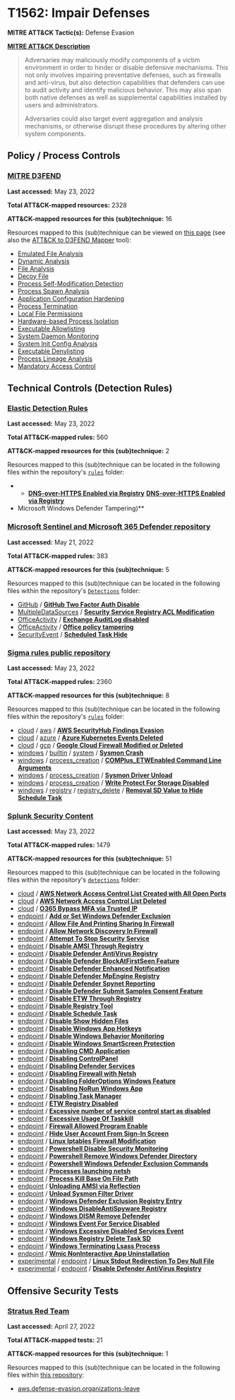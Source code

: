 # T1562: Impair Defenses
**MITRE ATT&CK Tactic(s):** Defense Evasion

**[MITRE ATT&CK Description](https://attack.mitre.org/techniques/T1562)**
<blockquote>Adversaries may maliciously modify components of a victim environment in order to hinder or disable defensive mechanisms. This not only involves impairing preventative defenses, such as firewalls and anti-virus, but also detection capabilities that defenders can use to audit activity and identify malicious behavior. This may also span both native defenses as well as supplemental capabilities installed by users and administrators.

Adversaries could also target event aggregation and analysis mechanisms, or otherwise disrupt these procedures by altering other system components.</blockquote>

## Policy / Process Controls
### [MITRE D3FEND](https://d3fend.mitre.org/)
**Last accessed:** May 23, 2022

**Total ATT&CK-mapped resources:** 2328

**ATT&CK-mapped resources for this (sub)technique:** 16

Resources mapped to this (sub)technique can be viewed on [this page](https://d3fend.mitre.org/) (see also the [ATT&CK to D3FEND Mapper](https://d3fend.mitre.org/tools/attack-mapper) tool):

* [Emulated File Analysis](https://d3fend.mitre.org/technique/d3f:EmulatedFileAnalysis)
* [Dynamic Analysis](https://d3fend.mitre.org/technique/d3f:DynamicAnalysis)
* [File Analysis](https://d3fend.mitre.org/technique/d3f:FileAnalysis)
* [Decoy File](https://d3fend.mitre.org/technique/d3f:DecoyFile)
* [Process Self-Modification Detection](https://d3fend.mitre.org/technique/d3f:ProcessSelf-ModificationDetection)
* [Process Spawn Analysis](https://d3fend.mitre.org/technique/d3f:ProcessSpawnAnalysis)
* [Application Configuration Hardening](https://d3fend.mitre.org/technique/d3f:ApplicationConfigurationHardening)
* [Process Termination](https://d3fend.mitre.org/technique/d3f:ProcessTermination)
* [Local File Permissions](https://d3fend.mitre.org/technique/d3f:LocalFilePermissions)
* [Hardware-based Process Isolation](https://d3fend.mitre.org/technique/d3f:Hardware-basedProcessIsolation)
* [Executable Allowlisting](https://d3fend.mitre.org/technique/d3f:ExecutableAllowlisting)
* [System Daemon Monitoring](https://d3fend.mitre.org/technique/d3f:SystemDaemonMonitoring)
* [System Init Config Analysis](https://d3fend.mitre.org/technique/d3f:SystemInitConfigAnalysis)
* [Executable Denylisting](https://d3fend.mitre.org/technique/d3f:ExecutableDenylisting)
* [Process Lineage Analysis](https://d3fend.mitre.org/technique/d3f:ProcessLineageAnalysis)
* [Mandatory Access Control](https://d3fend.mitre.org/technique/d3f:MandatoryAccessControl)

## Technical Controls (Detection Rules)
### [Elastic Detection Rules](https://github.com/elastic/detection-rules)
**Last accessed:** May 23, 2022

**Total ATT&CK-mapped rules:** 560

**ATT&CK-mapped resources for this (sub)technique:** 2

Resources mapped to this (sub)technique can be located in the following files within the repository's <code>[rules](https://github.com/elastic/detection-rules/tree/main/rules)</code> folder:

* * **[DNS-over-HTTPS Enabled via Registry](https://github.com/elastic/detection-rules/blob/main/rules/windows/defense_evasion_dns_over_https_enabled.toml)**
**[DNS-over-HTTPS Enabled via Registry](https://github.com/elastic/detection-rules/blob/main/rules/windows/defense_evasion_dns_over_https_enabled.toml)**
* Microsoft Windows Defender Tampering)**

### [Microsoft Sentinel and Microsoft 365 Defender repository](https://github.com/Azure/Azure-Sentinel)
**Last accessed:** May 21, 2022

**Total ATT&CK-mapped rules:** 383

**ATT&CK-mapped resources for this (sub)technique:** 5

Resources mapped to this (sub)technique can be located in the following files within the repository's <code>[Detections](https://github.com/Azure/Azure-Sentinel/tree/master/Detections)</code> folder:

* [GitHub](https://github.com/Azure/Azure-Sentinel/tree/master/Detections/GitHub/) / **[GitHub Two Factor Auth Disable](https://github.com/Azure/Azure-Sentinel/blob/master/Detections/GitHub/Two%20Factor%20Authentication%20Disabled.yaml)**
* [MultipleDataSources](https://github.com/Azure/Azure-Sentinel/tree/master/Detections/MultipleDataSources/) / **[Security Service Registry ACL Modification](https://github.com/Azure/Azure-Sentinel/blob/master/Detections/MultipleDataSources/SecurityServiceRegistryACLModification.yaml)**
* [OfficeActivity](https://github.com/Azure/Azure-Sentinel/tree/master/Detections/OfficeActivity/) / **[Exchange AuditLog disabled](https://github.com/Azure/Azure-Sentinel/blob/master/Detections/OfficeActivity/exchange_auditlogdisabled.yaml)**
* [OfficeActivity](https://github.com/Azure/Azure-Sentinel/tree/master/Detections/OfficeActivity/) / **[Office policy tampering](https://github.com/Azure/Azure-Sentinel/blob/master/Detections/OfficeActivity/office_policytampering.yaml)**
* [SecurityEvent](https://github.com/Azure/Azure-Sentinel/tree/master/Detections/SecurityEvent/) / **[Scheduled Task Hide](https://github.com/Azure/Azure-Sentinel/blob/master/Detections/SecurityEvent/ScheduleTaskHide.yaml)**

### [Sigma rules public repository](https://github.com/SigmaHQ/sigma)
**Last accessed:** May 23, 2022

**Total ATT&CK-mapped rules:** 2360

**ATT&CK-mapped resources for this (sub)technique:** 8

Resources mapped to this (sub)technique can be located in the following files within the repository's <code>[rules](https://github.com/SigmaHQ/sigma/tree/master/rules)</code> folder:

* [cloud](https://github.com/SigmaHQ/sigma/tree/master/rules/cloud/) / [aws](https://github.com/SigmaHQ/sigma/tree/master/rules/cloud/aws/) / **[AWS SecurityHub Findings Evasion](https://github.com/SigmaHQ/sigma/blob/master/rules/cloud/aws/aws_securityhub_finding_evasion.yml)**
* [cloud](https://github.com/SigmaHQ/sigma/tree/master/rules/cloud/) / [azure](https://github.com/SigmaHQ/sigma/tree/master/rules/cloud/azure/) / **[Azure Kubernetes Events Deleted](https://github.com/SigmaHQ/sigma/blob/master/rules/cloud/azure/azure_kubernetes_events_deleted.yml)**
* [cloud](https://github.com/SigmaHQ/sigma/tree/master/rules/cloud/) / [gcp](https://github.com/SigmaHQ/sigma/tree/master/rules/cloud/gcp/) / **[Google Cloud Firewall Modified or Deleted](https://github.com/SigmaHQ/sigma/blob/master/rules/cloud/gcp/gcp_firewall_rule_modified_or_deleted.yml)**
* [windows](https://github.com/SigmaHQ/sigma/tree/master/rules/windows/) / [builtin](https://github.com/SigmaHQ/sigma/tree/master/rules/windows/builtin/) / [system](https://github.com/SigmaHQ/sigma/tree/master/rules/windows/builtin/system/) / **[Sysmon Crash](https://github.com/SigmaHQ/sigma/blob/master/rules/windows/builtin/system/win_system_application_sysmon_crash.yml)**
* [windows](https://github.com/SigmaHQ/sigma/tree/master/rules/windows/) / [process_creation](https://github.com/SigmaHQ/sigma/tree/master/rules/windows/process_creation/) / **[COMPlus_ETWEnabled Command Line Arguments](https://github.com/SigmaHQ/sigma/blob/master/rules/windows/process_creation/proc_creation_win_etw_modification_cmdline.yml)**
* [windows](https://github.com/SigmaHQ/sigma/tree/master/rules/windows/) / [process_creation](https://github.com/SigmaHQ/sigma/tree/master/rules/windows/process_creation/) / **[Sysmon Driver Unload](https://github.com/SigmaHQ/sigma/blob/master/rules/windows/process_creation/proc_creation_win_sysmon_driver_unload.yml)**
* [windows](https://github.com/SigmaHQ/sigma/tree/master/rules/windows/) / [process_creation](https://github.com/SigmaHQ/sigma/tree/master/rules/windows/process_creation/) / **[Write Protect For Storage Disabled](https://github.com/SigmaHQ/sigma/blob/master/rules/windows/process_creation/proc_creation_win_write_protect_for_storage_disabled.yml)**
* [windows](https://github.com/SigmaHQ/sigma/tree/master/rules/windows/) / [registry](https://github.com/SigmaHQ/sigma/tree/master/rules/windows/registry/) / [registry_delete](https://github.com/SigmaHQ/sigma/tree/master/rules/windows/registry/registry_delete/) / **[Removal SD Value to Hide Schedule Task](https://github.com/SigmaHQ/sigma/blob/master/rules/windows/registry/registry_delete/registry_delete_removal_sd_value_scheduled_task_hide.yml)**

### [Splunk Security Content](https://github.com/splunk/security_content)
**Last accessed:** May 23, 2022

**Total ATT&CK-mapped rules:** 1479

**ATT&CK-mapped resources for this (sub)technique:** 51

Resources mapped to this (sub)technique can be located in the following files within the repository's <code>[detections](https://github.com/splunk/security_content/tree/develop/detections)</code> folder:

* [cloud](https://github.com/splunk/security_content/tree/develop/detections/cloud/) / **[AWS Network Access Control List Created with All Open Ports](https://github.com/splunk/security_content/blob/develop/detections/cloud/aws_network_access_control_list_created_with_all_open_ports.yml)**
* [cloud](https://github.com/splunk/security_content/tree/develop/detections/cloud/) / **[AWS Network Access Control List Deleted](https://github.com/splunk/security_content/blob/develop/detections/cloud/aws_network_access_control_list_deleted.yml)**
* [cloud](https://github.com/splunk/security_content/tree/develop/detections/cloud/) / **[O365 Bypass MFA via Trusted IP](https://github.com/splunk/security_content/blob/develop/detections/cloud/o365_bypass_mfa_via_trusted_ip.yml)**
* [endpoint](https://github.com/splunk/security_content/tree/develop/detections/endpoint/) / **[Add or Set Windows Defender Exclusion](https://github.com/splunk/security_content/blob/develop/detections/endpoint/add_or_set_windows_defender_exclusion.yml)**
* [endpoint](https://github.com/splunk/security_content/tree/develop/detections/endpoint/) / **[Allow File And Printing Sharing In Firewall](https://github.com/splunk/security_content/blob/develop/detections/endpoint/allow_file_and_printing_sharing_in_firewall.yml)**
* [endpoint](https://github.com/splunk/security_content/tree/develop/detections/endpoint/) / **[Allow Network Discovery In Firewall](https://github.com/splunk/security_content/blob/develop/detections/endpoint/allow_network_discovery_in_firewall.yml)**
* [endpoint](https://github.com/splunk/security_content/tree/develop/detections/endpoint/) / **[Attempt To Stop Security Service](https://github.com/splunk/security_content/blob/develop/detections/endpoint/attempt_to_stop_security_service.yml)**
* [endpoint](https://github.com/splunk/security_content/tree/develop/detections/endpoint/) / **[Disable AMSI Through Registry](https://github.com/splunk/security_content/blob/develop/detections/endpoint/disable_amsi_through_registry.yml)**
* [endpoint](https://github.com/splunk/security_content/tree/develop/detections/endpoint/) / **[Disable Defender AntiVirus Registry](https://github.com/splunk/security_content/blob/develop/detections/endpoint/disable_defender_antivirus_registry.yml)**
* [endpoint](https://github.com/splunk/security_content/tree/develop/detections/endpoint/) / **[Disable Defender BlockAtFirstSeen Feature](https://github.com/splunk/security_content/blob/develop/detections/endpoint/disable_defender_blockatfirstseen_feature.yml)**
* [endpoint](https://github.com/splunk/security_content/tree/develop/detections/endpoint/) / **[Disable Defender Enhanced Notification](https://github.com/splunk/security_content/blob/develop/detections/endpoint/disable_defender_enhanced_notification.yml)**
* [endpoint](https://github.com/splunk/security_content/tree/develop/detections/endpoint/) / **[Disable Defender MpEngine Registry](https://github.com/splunk/security_content/blob/develop/detections/endpoint/disable_defender_mpengine_registry.yml)**
* [endpoint](https://github.com/splunk/security_content/tree/develop/detections/endpoint/) / **[Disable Defender Spynet Reporting](https://github.com/splunk/security_content/blob/develop/detections/endpoint/disable_defender_spynet_reporting.yml)**
* [endpoint](https://github.com/splunk/security_content/tree/develop/detections/endpoint/) / **[Disable Defender Submit Samples Consent Feature](https://github.com/splunk/security_content/blob/develop/detections/endpoint/disable_defender_submit_samples_consent_feature.yml)**
* [endpoint](https://github.com/splunk/security_content/tree/develop/detections/endpoint/) / **[Disable ETW Through Registry](https://github.com/splunk/security_content/blob/develop/detections/endpoint/disable_etw_through_registry.yml)**
* [endpoint](https://github.com/splunk/security_content/tree/develop/detections/endpoint/) / **[Disable Registry Tool](https://github.com/splunk/security_content/blob/develop/detections/endpoint/disable_registry_tool.yml)**
* [endpoint](https://github.com/splunk/security_content/tree/develop/detections/endpoint/) / **[Disable Schedule Task](https://github.com/splunk/security_content/blob/develop/detections/endpoint/disable_schedule_task.yml)**
* [endpoint](https://github.com/splunk/security_content/tree/develop/detections/endpoint/) / **[Disable Show Hidden Files](https://github.com/splunk/security_content/blob/develop/detections/endpoint/disable_show_hidden_files.yml)**
* [endpoint](https://github.com/splunk/security_content/tree/develop/detections/endpoint/) / **[Disable Windows App Hotkeys](https://github.com/splunk/security_content/blob/develop/detections/endpoint/disable_windows_app_hotkeys.yml)**
* [endpoint](https://github.com/splunk/security_content/tree/develop/detections/endpoint/) / **[Disable Windows Behavior Monitoring](https://github.com/splunk/security_content/blob/develop/detections/endpoint/disable_windows_behavior_monitoring.yml)**
* [endpoint](https://github.com/splunk/security_content/tree/develop/detections/endpoint/) / **[Disable Windows SmartScreen Protection](https://github.com/splunk/security_content/blob/develop/detections/endpoint/disable_windows_smartscreen_protection.yml)**
* [endpoint](https://github.com/splunk/security_content/tree/develop/detections/endpoint/) / **[Disabling CMD Application](https://github.com/splunk/security_content/blob/develop/detections/endpoint/disabling_cmd_application.yml)**
* [endpoint](https://github.com/splunk/security_content/tree/develop/detections/endpoint/) / **[Disabling ControlPanel](https://github.com/splunk/security_content/blob/develop/detections/endpoint/disabling_controlpanel.yml)**
* [endpoint](https://github.com/splunk/security_content/tree/develop/detections/endpoint/) / **[Disabling Defender Services](https://github.com/splunk/security_content/blob/develop/detections/endpoint/disabling_defender_services.yml)**
* [endpoint](https://github.com/splunk/security_content/tree/develop/detections/endpoint/) / **[Disabling Firewall with Netsh](https://github.com/splunk/security_content/blob/develop/detections/endpoint/disabling_firewall_with_netsh.yml)**
* [endpoint](https://github.com/splunk/security_content/tree/develop/detections/endpoint/) / **[Disabling FolderOptions Windows Feature](https://github.com/splunk/security_content/blob/develop/detections/endpoint/disabling_folderoptions_windows_feature.yml)**
* [endpoint](https://github.com/splunk/security_content/tree/develop/detections/endpoint/) / **[Disabling NoRun Windows App](https://github.com/splunk/security_content/blob/develop/detections/endpoint/disabling_norun_windows_app.yml)**
* [endpoint](https://github.com/splunk/security_content/tree/develop/detections/endpoint/) / **[Disabling Task Manager](https://github.com/splunk/security_content/blob/develop/detections/endpoint/disabling_task_manager.yml)**
* [endpoint](https://github.com/splunk/security_content/tree/develop/detections/endpoint/) / **[ETW Registry Disabled](https://github.com/splunk/security_content/blob/develop/detections/endpoint/etw_registry_disabled.yml)**
* [endpoint](https://github.com/splunk/security_content/tree/develop/detections/endpoint/) / **[Excessive number of service control start as disabled](https://github.com/splunk/security_content/blob/develop/detections/endpoint/excessive_number_of_service_control_start_as_disabled.yml)**
* [endpoint](https://github.com/splunk/security_content/tree/develop/detections/endpoint/) / **[Excessive Usage Of Taskkill](https://github.com/splunk/security_content/blob/develop/detections/endpoint/excessive_usage_of_taskkill.yml)**
* [endpoint](https://github.com/splunk/security_content/tree/develop/detections/endpoint/) / **[Firewall Allowed Program Enable](https://github.com/splunk/security_content/blob/develop/detections/endpoint/firewall_allowed_program_enable.yml)**
* [endpoint](https://github.com/splunk/security_content/tree/develop/detections/endpoint/) / **[Hide User Account From Sign-In Screen](https://github.com/splunk/security_content/blob/develop/detections/endpoint/hide_user_account_from_sign_in_screen.yml)**
* [endpoint](https://github.com/splunk/security_content/tree/develop/detections/endpoint/) / **[Linux Iptables Firewall Modification](https://github.com/splunk/security_content/blob/develop/detections/endpoint/linux_iptables_firewall_modification.yml)**
* [endpoint](https://github.com/splunk/security_content/tree/develop/detections/endpoint/) / **[Powershell Disable Security Monitoring](https://github.com/splunk/security_content/blob/develop/detections/endpoint/powershell_disable_security_monitoring.yml)**
* [endpoint](https://github.com/splunk/security_content/tree/develop/detections/endpoint/) / **[Powershell Remove Windows Defender Directory](https://github.com/splunk/security_content/blob/develop/detections/endpoint/powershell_remove_windows_defender_directory.yml)**
* [endpoint](https://github.com/splunk/security_content/tree/develop/detections/endpoint/) / **[Powershell Windows Defender Exclusion Commands](https://github.com/splunk/security_content/blob/develop/detections/endpoint/powershell_windows_defender_exclusion_commands.yml)**
* [endpoint](https://github.com/splunk/security_content/tree/develop/detections/endpoint/) / **[Processes launching netsh](https://github.com/splunk/security_content/blob/develop/detections/endpoint/processes_launching_netsh.yml)**
* [endpoint](https://github.com/splunk/security_content/tree/develop/detections/endpoint/) / **[Process Kill Base On File Path](https://github.com/splunk/security_content/blob/develop/detections/endpoint/process_kill_base_on_file_path.yml)**
* [endpoint](https://github.com/splunk/security_content/tree/develop/detections/endpoint/) / **[Unloading AMSI via Reflection](https://github.com/splunk/security_content/blob/develop/detections/endpoint/unloading_amsi_via_reflection.yml)**
* [endpoint](https://github.com/splunk/security_content/tree/develop/detections/endpoint/) / **[Unload Sysmon Filter Driver](https://github.com/splunk/security_content/blob/develop/detections/endpoint/unload_sysmon_filter_driver.yml)**
* [endpoint](https://github.com/splunk/security_content/tree/develop/detections/endpoint/) / **[Windows Defender Exclusion Registry Entry](https://github.com/splunk/security_content/blob/develop/detections/endpoint/windows_defender_exclusion_registry_entry.yml)**
* [endpoint](https://github.com/splunk/security_content/tree/develop/detections/endpoint/) / **[Windows DisableAntiSpyware Registry](https://github.com/splunk/security_content/blob/develop/detections/endpoint/windows_disableantispyware_reg.yml)**
* [endpoint](https://github.com/splunk/security_content/tree/develop/detections/endpoint/) / **[Windows DISM Remove Defender](https://github.com/splunk/security_content/blob/develop/detections/endpoint/windows_dism_remove_defender.yml)**
* [endpoint](https://github.com/splunk/security_content/tree/develop/detections/endpoint/) / **[Windows Event For Service Disabled](https://github.com/splunk/security_content/blob/develop/detections/endpoint/windows_event_for_service_disabled.yml)**
* [endpoint](https://github.com/splunk/security_content/tree/develop/detections/endpoint/) / **[Windows Excessive Disabled Services Event](https://github.com/splunk/security_content/blob/develop/detections/endpoint/windows_excessive_disabled_services_event.yml)**
* [endpoint](https://github.com/splunk/security_content/tree/develop/detections/endpoint/) / **[Windows Registry Delete Task SD](https://github.com/splunk/security_content/blob/develop/detections/endpoint/windows_registry_delete_task_sd.yml)**
* [endpoint](https://github.com/splunk/security_content/tree/develop/detections/endpoint/) / **[Windows Terminating Lsass Process](https://github.com/splunk/security_content/blob/develop/detections/endpoint/windows_terminating_lsass_process.yml)**
* [endpoint](https://github.com/splunk/security_content/tree/develop/detections/endpoint/) / **[Wmic NonInteractive App Uninstallation](https://github.com/splunk/security_content/blob/develop/detections/endpoint/wmic_noninteractive_app_uninstallation.yml)**
* [experimental](https://github.com/splunk/security_content/tree/develop/detections/experimental/) / [endpoint](https://github.com/splunk/security_content/tree/develop/detections/experimental/endpoint/) / **[Linux Stdout Redirection To Dev Null File](https://github.com/splunk/security_content/blob/develop/detections/experimental/endpoint/linux_stdout_redirection_to_dev_null_file.yml)**
* [experimental](https://github.com/splunk/security_content/tree/develop/detections/experimental/) / [endpoint](https://github.com/splunk/security_content/tree/develop/detections/experimental/endpoint/) / **[Disable Defender AntiVirus Registry](https://github.com/splunk/security_content/blob/develop/detections/experimental/endpoint/ssa___disable_defender_antivirus_registry.yml)**


## Offensive Security Tests
### [Stratus Red Team](https://github.com/DataDog/stratus-red-team/)
**Last accessed:** April 27, 2022

**Total ATT&CK-mapped tests:** 21

**ATT&CK-mapped resources for this (sub)technique:** 1

Resources mapped to this (sub)technique can be located in the following files within [this repository](https://stratus-red-team.cloud/attack-techniques/):

* [aws.defense-evasion.organizations-leave](https://stratus-red-team.cloud/attack-techniques/aws/aws.defense-evasion.organizations-leave/)

